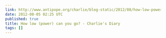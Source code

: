 ```yaml
---
link: http://www.antipope.org/charlie/blog-static/2012/08/how-low-power-can-you-go.html
date: 2012-08-05 02:25 UTC
published: true
title: How low (power) can you go? - Charlie's Diary
tags: []
---
```



